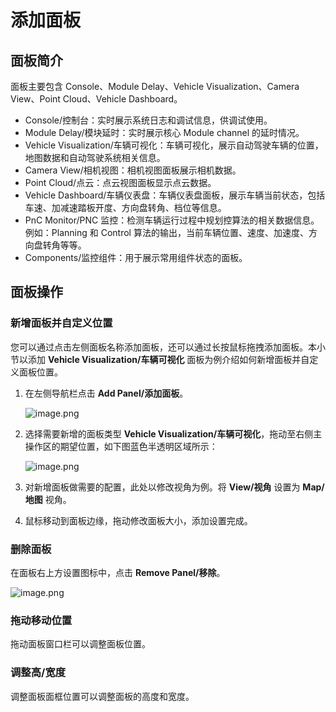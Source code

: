 # 添加面板

## 面板简介

面板主要包含 Console、Module Delay、Vehicle Visualization、Camera View、Point Cloud、Vehicle Dashboard。

- Console/控制台：实时展示系统日志和调试信息，供调试使用。
- Module Delay/模块延时：实时展示核心 Module channel 的延时情况。
- Vehicle Visualization/车辆可视化：车辆可视化，展示自动驾驶车辆的位置，地图数据和自动驾驶系统相关信息。
- Camera View/相机视图：相机视图面板展示相机数据。
- Point Cloud/点云：点云视图面板显示点云数据。
- Vehicle Dashboard/车辆仪表盘：车辆仪表盘面板，展示车辆当前状态，包括车速、加减速踏板开度、方向盘转角、档位等信息。
- PnC Monitor/PNC 监控：检测车辆运行过程中规划控算法的相关数据信息。例如：Planning 和 Control 算法的输出，当前车辆位置、速度、加速度、方向盘转角等等。
- Components/监控组件：用于展示常用组件状态的面板。

## 面板操作

### 新增面板并自定义位置

您可以通过点击左侧面板名称添加面板，还可以通过长按鼠标拖拽添加面板。本小节以添加 **Vehicle Visualization/车辆可视化** 面板为例介绍如何新增面板并自定义面板位置。

1. 在左侧导航栏点击 **Add Panel/添加面板**。

   ![image.png](https://bce.bdstatic.com/doc/Apollo-Homepage-Document/Apollo_Doc_CN_9_0/image_3195b4b.png)

2. 选择需要新增的面板类型 **Vehicle Visualization/车辆可视化**，拖动至右侧主操作区的期望位置，如下图蓝色半透明区域所示：

   ![image.png](https://bce.bdstatic.com/doc/Apollo-Homepage-Document/Apollo_Doc_CN_9_0/image_7aeaf54.png)

3. 对新增面板做需要的配置，此处以修改视角为例。将 **View/视角** 设置为 **Map/地图** 视角。

4. 鼠标移动到面板边缘，拖动修改面板大小，添加设置完成。

### 删除面板

在面板右上方设置图标中，点击 **Remove Panel/移除**。

![image.png](https://bce.bdstatic.com/doc/Apollo-Homepage-Document/Apollo_Doc_CN_9_0/image_6ae746c.png)

### 拖动移动位置

拖动面板窗口栏可以调整面板位置。

### 调整高/宽度

调整面板面框位置可以调整面板的高度和宽度。
